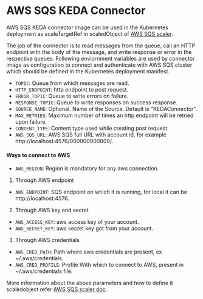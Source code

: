 # AWS SQS KEDA Connector

AWS SQS KEDA connector image can be used in the Kubernetes deployment as scaleTargetRef in scaledObject of [AWS SQS scaler](https://keda.sh/docs/1.5/scalers/aws-sqs/).

The job of the connector is to read messages from the queue, call an HTTP endpoint with the body of the message, and write response or error in the respective queues. Following enviornment variables are used by connector image as configuration to connect and authenticate with AWS SQS cluster which should be defined in the Kubernetes deployment manifest.

- `TOPIC`: Queue from which messages are read.
- `HTTP_ENDPOINT`: http endpoint to post request.
- `ERROR_TOPIC`: Queue to write errors on failure.
- `RESPONSE_TOPIC`: Queue to write responses on success response.
- `SOURCE_NAME`: Optional. Name of the Source. Default is "KEDAConnector".
- `MAX_RETRIES`: Maximum number of times an http endpoint will be retried upon failure.
- `CONTENT_TYPE`: Content type used while creating post request.
- `AWS_SQS_URL`: AWS SQS full URL with account id, for example http://localhost:4576/000000000000/.  


#### Ways to connect to AWS
- `AWS_REGION`: Region is mandatory for any aws connection.
  
1) Through AWS endpoint  
- `AWS_ENDPOINT`: SQS endpoint on which it is running, for local it can be http://localhost:4576.  

2) Through AWS key and secret
- `AWS_ACCESS_KEY`: aws access key of your account.
- `AWS_SECRET_KEY`: aws secret key got from your account.  

3) Through AWS credentials
- `AWS_CRED_PATH`: Path where aws credentials are present, ex ~/.aws/credentials.
- `AWS_CRED_PROFILE`: Profile With which to connect to AWS, present in  ~/.aws/credentials file.


More information about the above parameters and how to define it scaledobject refer [AWS SQS scaler doc](https://keda.sh/docs/1.5/scalers/aws-sqs/).
